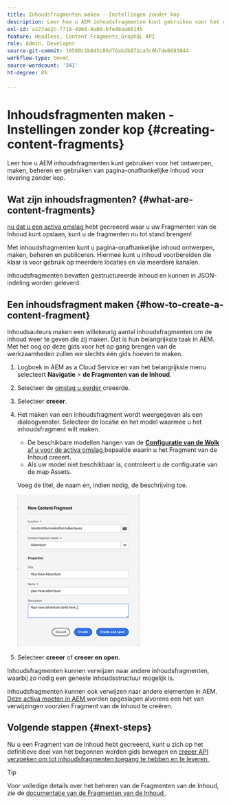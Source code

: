 ```yaml
---
title: Inhoudsfragmenten maken - Instellingen zonder kop
description: Leer hoe u AEM inhoudsfragmenten kunt gebruiken voor het ontwerpen, maken, beheren en gebruiken van pagina-onafhankelijke inhoud voor levering zonder kop.
exl-id: a227ae2c-f710-4968-8a00-bfe48aa66145
feature: Headless, Content Fragments,GraphQL API
role: Admin, Developer
source-git-commit: 10580c1b045c86d76ab2b871ca3c0b7de6683044
workflow-type: tm+mt
source-wordcount: '341'
ht-degree: 0%

---
```


# Inhoudsfragmenten maken - Instellingen zonder kop {#creating-content-fragments}

Leer hoe u AEM inhoudsfragmenten kunt gebruiken voor het ontwerpen, maken, beheren en gebruiken van pagina-onafhankelijke inhoud voor levering zonder kop.

## Wat zijn inhoudsfragmenten? {#what-are-content-fragments}

[ nu dat u een activa omslag ](create-assets-folder.md) hebt gecreeerd waar u uw Fragmenten van de Inhoud kunt opslaan, kunt u de fragmenten nu tot stand brengen!

Met inhoudsfragmenten kunt u pagina-onafhankelijke inhoud ontwerpen, maken, beheren en publiceren. Hiermee kunt u inhoud voorbereiden die klaar is voor gebruik op meerdere locaties en via meerdere kanalen.

Inhoudsfragmenten bevatten gestructureerde inhoud en kunnen in JSON-indeling worden geleverd.

## Een inhoudsfragment maken {#how-to-create-a-content-fragment}

Inhoudsauteurs maken een willekeurig aantal Inhoudsfragmenten om de inhoud weer te geven die zij maken. Dat is hun belangrijkste taak in AEM. Met het oog op deze gids voor het op gang brengen van de werkzaamheden zullen we slechts één gids hoeven te maken.

1. Logboek in AEM as a Cloud Service en van het belangrijkste menu selecteert **Navigatie** > **de Fragmenten van de Inhoud**.

1. Selecteer de [ omslag u eerder ](create-assets-folder.md) creeerde.
1. Selecteer **creeer**.
1. Het maken van een inhoudsfragment wordt weergegeven als een dialoogvenster.
Selecteer de locatie en het model waarmee u het inhoudsfragment wilt maken.

   * De beschikbare modellen hangen van de [**Configuratie van de Wolk** af u voor de activa omslag ](create-assets-folder.md) bepaalde waarin u het Fragment van de Inhoud creeert.
   * Als uw model niet beschikbaar is, controleert u de configuratie van de map Assets.

   Voeg de titel, de naam en, indien nodig, de beschrijving toe.

   ![ creeer de Nieuwe dialoog van het Fragment van de Inhoud ](/help/sites-cloud/administering/content-fragments/assets/cfc-console-create.png)

1. Selecteer **creeer** of **creeer en open**.

Inhoudsfragmenten kunnen verwijzen naar andere inhoudsfragmenten, waarbij zo nodig een geneste inhoudsstructuur mogelijk is.

Inhoudsfragmenten kunnen ook verwijzen naar andere elementen in AEM. [ Deze activa moeten in AEM ](/help/assets/manage-digital-assets.md) worden opgeslagen alvorens een het van verwijzingen voorzien Fragment van de Inhoud te creëren.

## Volgende stappen {#next-steps}

Nu u een Fragment van de Inhoud hebt gecreeerd, kunt u zich op het definitieve deel van het begonnen worden gids bewegen en [ creeer API verzoeken om tot inhoudsfragmenten toegang te hebben en te leveren ](create-api-request.md).

>[!TIP]
>
>Voor volledige details over het beheren van de Fragmenten van de Inhoud, zie de [ documentatie van de Fragmenten van de Inhoud ](/help/sites-cloud/administering/content-fragments/overview.md).

